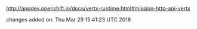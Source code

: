 http://appdev.openshift.io/docs/vertx-runtime.html#mission-http-api-vertx

 
 changes added on: Thu Mar 29 15:41:23 UTC 2018